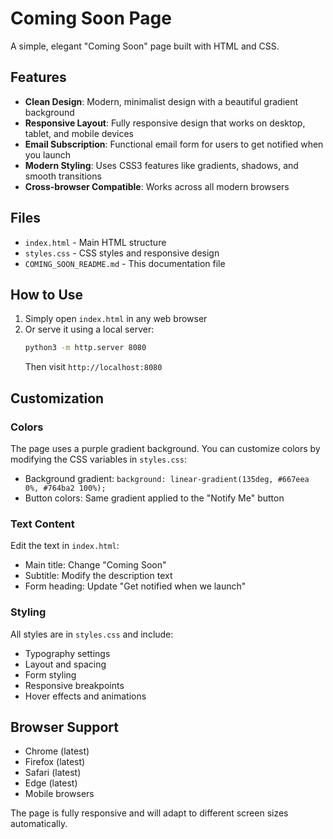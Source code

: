 # Coming Soon Page

A simple, elegant "Coming Soon" page built with HTML and CSS.

## Features

- **Clean Design**: Modern, minimalist design with a beautiful gradient background
- **Responsive Layout**: Fully responsive design that works on desktop, tablet, and mobile devices
- **Email Subscription**: Functional email form for users to get notified when you launch
- **Modern Styling**: Uses CSS3 features like gradients, shadows, and smooth transitions
- **Cross-browser Compatible**: Works across all modern browsers

## Files

- `index.html` - Main HTML structure
- `styles.css` - CSS styles and responsive design
- `COMING_SOON_README.md` - This documentation file

## How to Use

1. Simply open `index.html` in any web browser
2. Or serve it using a local server:
   ```bash
   python3 -m http.server 8080
   ```
   Then visit `http://localhost:8080`

## Customization

### Colors
The page uses a purple gradient background. You can customize colors by modifying the CSS variables in `styles.css`:
- Background gradient: `background: linear-gradient(135deg, #667eea 0%, #764ba2 100%);`
- Button colors: Same gradient applied to the "Notify Me" button

### Text Content
Edit the text in `index.html`:
- Main title: Change "Coming Soon"
- Subtitle: Modify the description text
- Form heading: Update "Get notified when we launch"

### Styling
All styles are in `styles.css` and include:
- Typography settings
- Layout and spacing
- Form styling
- Responsive breakpoints
- Hover effects and animations

## Browser Support

- Chrome (latest)
- Firefox (latest)
- Safari (latest)
- Edge (latest)
- Mobile browsers

The page is fully responsive and will adapt to different screen sizes automatically.
